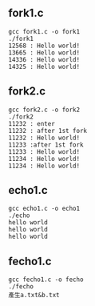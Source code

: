 ## fork1.c ##
    gcc fork1.c -o fork1
    ./fork1
    12568 : Hello world!
    13665 : Hello world!
    14336 : Hello world!
    14325 : Hello world!
## fork2.c ##
    gcc fork2.c -o fork2
    ./fork2
    11232 : enter
    11232 : after 1st fork
    11232 : Hello world!
    11233 :after 1st fork
    11233 : Hello world!
    11234 : Hello world!
    11234 : Hello world!    
## echo1.c ##
    gcc echo1.c -o echo1
    ./echo
    hello world
    hello world
    hello world
## fecho1.c ##
    gcc fecho1.c -o fecho
    ./fecho
    產生a.txt&b.txt
